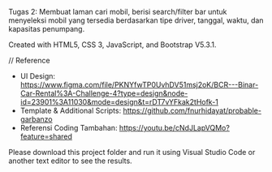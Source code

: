 Tugas 2: Membuat laman cari mobil, berisi search/filter bar untuk menyeleksi mobil yang tersedia berdasarkan tipe driver, tanggal, waktu, dan kapasitas penumpang.

Created with HTML5, CSS 3, JavaScript, and Bootstrap V5.3.1.

// Reference
- UI Design: https://www.figma.com/file/PKNYfwTP0UvhDV51msj2oK/BCR---Binar-Car-Rental%3A-Challenge-4?type=design&node-id=23901%3A11030&mode=design&t=rDT7vYFkak2tHofk-1
- Template & Additional Scripts: https://github.com/fnurhidayat/probable-garbanzo
- Referensi Coding Tambahan: https://youtu.be/cNdJLapVQMo?feature=shared

Please download this project folder and run it using Visual Studio Code or another text editor to see the results.

